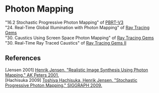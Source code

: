 # Photon Mapping

"16.2 Stochastic Progressive Photon Mapping" of [PBRT-V3](https://pbr-book.org/3ed-2018/Light_Transport_III_Bidirectional_Methods/Stochastic_Progressive_Photon_Mapping)  
"24. Real-Time Global Illumination with Photon Mapping" of [Ray Tracing Gems](https://www.realtimerendering.com/raytracinggems/rtg/index.html)  
"30. Caustics Using Screen Space Photon Mapping" of [Ray Tracing Gems](https://www.realtimerendering.com/raytracinggems/rtg/index.html)  
"30. Real-Time Ray Traced Caustics" of [Ray Tracing Gems II](https://www.realtimerendering.com/raytracinggems/rtg2/index.html)  

## References  
\[Jensen 2001\] [Henrik Jensen. "Realistic Image Synthesis Using Photon Mapping." AK Peters 2001.](http://www.graphics.stanford.edu/papers/jensen_book/)  
\[Hachisuka 2009\] [Toshiya Hachisuka, Henrik Jensen. "Stochastic Progressive Photon Mapping." SIGGRAPH 2009.](http://graphics.ucsd.edu/~henrik/papers/sppm/index.html)  

